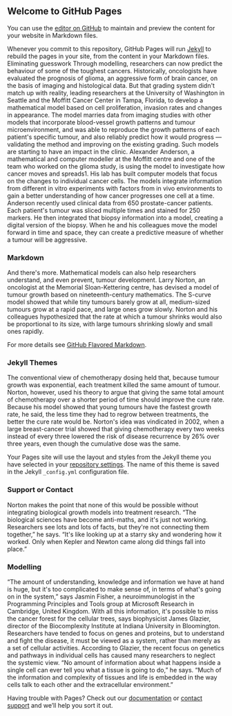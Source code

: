 ## Welcome to GitHub Pages

You can use the [editor on GitHub](https://github.com/tirler/mypages/edit/master/README.md) to maintain and preview the content for your website in Markdown files.

Whenever you commit to this repository, GitHub Pages will run [Jekyll](https://jekyllrb.com/) to rebuild the pages in your site, from the content in your Markdown files.
Eliminating guesswork
Through modelling, researchers can now predict the behaviour of some of the toughest cancers. Historically, oncologists have evaluated the prognosis of glioma, an aggressive form of brain cancer, on the basis of imaging and histological data. But that grading system didn't match up with reality, leading researchers at the University of Washington in Seattle and the Moffitt Cancer Center in Tampa, Florida, to develop a mathematical model based on cell proliferation, invasion rates and changes in appearance. The model marries data from imaging studies with other models that incorporate blood-vessel growth patterns and tumour microenvironment, and was able to reproduce the growth patterns of each patient's specific tumour, and also reliably predict how it would progress — validating the method and improving on the existing grading.
Such models are starting to have an impact in the clinic. Alexander Anderson, a mathematical and computer modeller at the Moffitt centre and one of the team who worked on the glioma study, is using the model to investigate how cancer moves and spreads1. His lab has built computer models that focus on the changes to individual cancer cells. The models integrate information from different in vitro experiments with factors from in vivo environments to gain a better understanding of how cancer progresses one cell at a time. Anderson recently used clinical data from 650 prostate-cancer patients. Each patient's tumour was sliced multiple times and stained for 250 markers. He then integrated that biopsy information into a model, creating a digital version of the biopsy. When he and his colleagues move the model forward in time and space, they can create a predictive measure of whether a tumour will be aggressive.


### Markdown

And there's more. Mathematical models can also help researchers understand, and even prevent, tumour development. Larry Norton, an oncologist at the Memorial Sloan-Kettering centre, has devised a model of tumour growth based on nineteenth-century mathematics. The S-curve model showed that while tiny tumours barely grow at all, medium-sized tumours grow at a rapid pace, and large ones grow slowly. Norton and his colleagues hypothesized that the rate at which a tumour shrinks would also be proportional to its size, with large tumours shrinking slowly and small ones rapidly.

For more details see [GitHub Flavored Markdown](https://guides.github.com/features/mastering-markdown/).

### Jekyll Themes

The conventional view of chemotherapy dosing held that, because tumour growth was exponential, each treatment killed the same amount of tumour. Norton, however, used his theory to argue that giving the same total amount of chemotherapy over a shorter period of time should improve the cure rate. Because his model showed that young tumours have the fastest growth rate, he said, the less time they had to regrow between treatments, the better the cure rate would be. Norton's idea was vindicated in 2002, when a large breast-cancer trial showed that giving chemotherapy every two weeks instead of every three lowered the risk of disease recurrence by 26% over three years, even though the cumulative dose was the same.

Your Pages site will use the layout and styles from the Jekyll theme you have selected in your [repository settings](https://github.com/tirler/mypages/settings). The name of this theme is saved in the Jekyll `_config.yml` configuration file.

### Support or Contact
Norton makes the point that none of this would be possible without integrating biological growth models into treatment research. “The biological sciences have become anti-maths, and it's just not working. Researchers see lots and lots of facts, but they're not connecting them together,” he says. “It's like looking up at a starry sky and wondering how it worked. Only when Kepler and Newton came along did things fall into place.”

### Modelling
“The amount of understanding, knowledge and information we have at hand is huge, but it's too complicated to make sense of, in terms of what's going on in the system,” says Jasmin Fisher, a neuroimmunologist in the Programming Principles and Tools group at Microsoft Research in Cambridge, United Kingdom.
With all this information, it's possible to miss the cancer forest for the cellular trees, says biophysicist James Glazier, director of the Biocomplexity Institute at Indiana University in Bloomington. Researchers have tended to focus on genes and proteins, but to understand and fight the disease, it must be viewed as a system, rather than merely as a set of cellular activities. According to Glazier, the recent focus on genetics and pathways in individual cells has caused many researchers to neglect the systemic view. “No amount of information about what happens inside a single cell can ever tell you what a tissue is going to do,” he says. “Much of the information and complexity of tissues and life is embedded in the way cells talk to each other and the extracellular environment.”



Having trouble with Pages? Check out our [documentation](https://help.github.com/categories/github-pages-basics/) or [contact support](https://github.com/contact) and we’ll help you sort it out.
